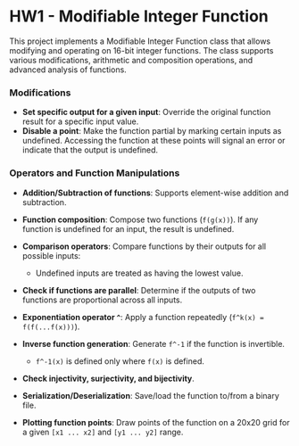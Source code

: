 # HW1 - Modifiable Integer Function

This project implements a Modifiable Integer Function class that allows modifying and operating on 16-bit integer functions. The class supports various modifications, arithmetic and composition operations, and advanced analysis of functions.

### Modifications
- **Set specific output for a given input**: Override the original function result for a specific input value.
- **Disable a point**: Make the function partial by marking certain inputs as undefined. Accessing the function at these points will signal an error or indicate that the output is undefined.

### Operators and Function Manipulations
- **Addition/Subtraction of functions**: Supports element-wise addition and subtraction.
- **Function composition**: Compose two functions (`f(g(x))`). If any function is undefined for an input, the result is undefined.
- **Comparison operators**: Compare functions by their outputs for all possible inputs:
  - Undefined inputs are treated as having the lowest value.
- **Check if functions are parallel**: Determine if the outputs of two functions are proportional across all inputs.
- **Exponentiation operator `^`**: Apply a function repeatedly (`f^k(x) = f(f(...f(x)))`).
- **Inverse function generation**: Generate `f^-1` if the function is invertible.
  - `f^-1(x)` is defined only where `f(x)` is defined.

- **Check injectivity, surjectivity, and bijectivity**.
- **Serialization/Deserialization**: Save/load the function to/from a binary file.
- **Plotting function points**: Draw points of the function on a 20x20 grid for a given `[x1 ... x2]` and `[y1 ... y2]` range.
